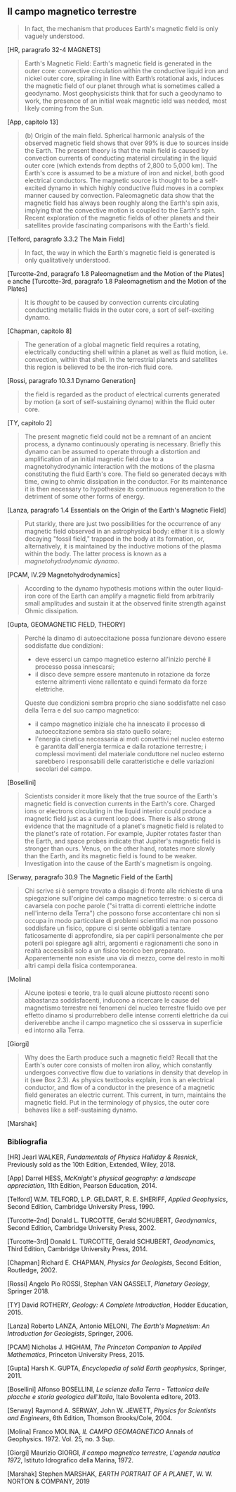 ## Il campo magnetico terrestre

> In fact, the mechanism that produces Earth's magnetic field is only vaguely understood.

[HR, paragrafo 32-4 MAGNETS]

> Earth's Magnetic Field: Earth's magnetic field is generated in the outer core: 
> convective circulation within the conductive liquid iron and nickel outer core, 
> spiraling in line with Earth’s rotational axis, induces the magnetic field
> of our planet through what is sometimes called a geodynamo.
> Most geophysicists think that for such a geodynamo to work, the presence of an 
> initial weak magnetic ield was needed, most likely coming from the Sun. 
 
[App, capitolo 13]

> (b) Origin of the main field. Spherical harmonic 
> analysis of the observed magnetic field shows that 
> over 99% is due to sources inside the Earth. The 
> present theory is that the main field is caused by 
> convection currents of conducting material circulating 
> in the liquid outer core (which extends from 
> depths of 2,800 to 5,000 km). The Earth's core is 
> assumed to be a mixture of iron and nickel, both 
> good electrical conductors. The magnetic source is 
> thought to be a self-excited dynamo in which highly 
> conductive fluid moves in a complex manner caused 
> by convection. Paleomagnetic data show that the 
> magnetic field has always been roughly along the 
> Earth's spin axis, implying that the convective motion 
> is coupled to the Earth's spin. Recent exploration 
> of the magnetic fields of other planets and 
> their satellites provide fascinating comparisons with 
> the Earth's field.

[Telford, paragrafo 3.3.2 The Main Field]

> In fact, the way in which the Earth's magnetic field is generated 
> is only qualitatively understood. 
 
[Turcotte-2nd, paragrafo 1.8 Paleomagnetism and the Motion of the Plates] e anche
[Turcotte-3rd, paragrafo 1.8 Paleomagnetism and the Motion of the Plates]

> It is *thought* to be caused by convection currents circulating 
> conducting metallic fluids in the outer core, a sort of self-exciting dynamo.

[Chapman, capitolo 8]

> The generation of a global magnetic field requires a rotating, electrically conducting
> shell within a planet as well as fluid motion, i.e. convection, within that shell.
> In the terrestrial planets and satellites this region is believed to be the iron-rich
> fluid core.

[Rossi, paragrafo 10.3.1 Dynamo Generation]

> the field is regarded as 
> the product of electrical currents generated by motion (a sort of
> self-sustaining dynamo) within the fluid outer core.

[TY, capitolo 2]

> The present magnetic field could not be a remnant of an ancient process, a dynamo continuously
> operating is necessary. Briefly this dynamo can be assumed to operate through a distortion 
> and amplification of an initial magnetic field due to a magnetohydrodynamic
> interaction with the motions of the plasma constituting the fluid Earth's core. 
> The field so generated decays with time, owing to ohmic dissipation in the conductor. 
> For its maintenance it is then necessary to hypothesize its continuous regeneration 
> to the detriment of some other forms of energy.

[Lanza, paragrafo 1.4 Essentials on the Origin of the Earth's Magnetic Field]

> Put starkly, there are just two possibilities for the
> occurrence of any magnetic field observed in an astrophysical body: 
> either it is a slowly decaying "fossil field,"
> trapped in the body at its formation, or, alternatively, 
> it is maintained by the inductive motions of the
> plasma within the body. The latter process is known
> as a *magnetohydrodynamic dynamo*.

[PCAM, IV.29 Magnetohydrodynamics]

> According to the dynamo hypothesis motions within
> the outer liquid-iron core of the Earth can amplify
> a magnetic field from arbitrarily small amplitudes and
> sustain it at the observed finite strength against Ohmic dissipation.

[Gupta, GEOMAGNETIC FIELD, THEORY]

> Perché la dinamo di autoeccitazione possa funzionare
>  devono essere soddisfatte due condizioni:
>  - deve esserci un campo magnetico esterno all'inizio 
>  perché il processo possa innescarsi;
>  - il disco deve sempre essere mantenuto in rotazione
>  da forze esterne altrimenti viene rallentato 
>  e quindi fermato da forze elettriche.
>  
>  Queste due condizioni sembra proprio che siano 
>  soddisfatte nel caso della Terra e del suo campo
>  magnetico:
>  - il campo magnetico iniziale che ha innescato
>  il processo di autoeccitazione sembra sia stato
>  quello solare;
>  - l'energia cinetica necessaria ai moti convettivi 
>  nel nucleo esterno è garantita dall'energia
>  termica e dalla rotazione terrestre; i complessi
>  movimenti del materiale conduttore nel nucleo
>  esterno sarebbero i responsabili delle 
>  caratteristiche e delle variazioni secolari del campo.

[Bosellini]

> Scientists consider it more likely that the true source of the Earth's
> magnetic field is convection currents in the Earth's core. Charged ions or electrons
> circulating in the liquid interior could produce a magnetic field just as a current loop
> does. There is also strong evidence that the magnitude of a planet's magnetic field is
> related to the planet's rate of rotation. For example, Jupiter rotates faster than the
> Earth, and space probes indicate that Jupiter's magnetic field is stronger than ours.
> Venus, on the other hand, rotates more slowly than the Earth, and its magnetic field is
> found to be weaker. Investigation into the cause of the Earth's magnetism is ongoing.

[Serway, paragrafo 30.9 The Magnetic Field of the Earth]

> Chi scrive si è sempre trovato a disagio di fronte alle richieste
> di una spiegazione sull'origine del campo magnetico
> terrestre: o si cerca di cavarsela con poche parole ("si tratta di correnti
> elettriche indotte nell'interno della Terra") che possono forse 
> accontentare chi non si occupa in modo particolare di problemi scientifici
> ma non possono soddisfare un fisico, oppure ci si sente obbligati a
> tentare faticosamente di approfondire, sia per capirli personalmente
> che per poterli poi spiegare agli altri, argomenti e ragionamenti che
> sono in realtà accessibili solo a un fisico teorico ben preparato. 
> Apparentemente non esiste una via di mezzo, come del resto in molti altri
> campi della fisica contemporanea.

[Molina]

> Alcune ipotesi e teorie, tra le quali alcune piuttosto recenti sono
> abbastanza soddisfacenti, inducono a ricercare le cause del magnetismo
> terrestre nei fenomeni del nucleo terrestre fluido ove per effetto
> dinamo si produrrebbero delle intense correnti elettriche da cui
> deriverebbe anche il campo magnetico che si ossserva in superficie
> ed intorno alla Terra.

[Giorgi]

> Why
> does the Earth produce such a magnetic field? Recall that the
> Earth's outer core consists of molten iron alloy, which constantly
> undergoes convective flow due to variations in density that
> develop in it (see Box 2.3). As physics textbooks explain, iron is
> an electrical conductor, and flow of a conductor in the presence
> of a magnetic field generates an electric current. This current,
> in turn, maintains the magnetic field. Put in the terminology
> of physics, the outer core behaves like a self-sustaining dynamo.

[Marshak]

### Bibliografia
[HR]
Jearl WALKER,
_Fundamentals of Physics Halliday & Resnick_,
Previously sold as the 10th Edition,
Extended,
Wiley, 2018.

[App]
Darrel HESS,
_McKnight's physical geography: a landscape appreciation_,
11th Edition,
Pearson Education, 2014.

[Telford]
W.M. TELFORD, L.P. GELDART, R. E. SHERIFF,
_Applied Geophysics_,
Second Edition,
Cambridge University Press, 1990.

[Turcotte-2nd]
Donald L. TURCOTTE, Gerald SCHUBERT,
_Geodynamics_,
Second Edition,
Cambridge University Press, 2002.

[Turcotte-3rd]
Donald L. TURCOTTE, Gerald SCHUBERT,
_Geodynamics_,
Third Edition,
Cambridge University Press, 2014.

[Chapman]
Richard E. CHAPMAN,
_Physics for Geologists_,
Second Edition,
Routledge, 2002.

[Rossi]
Angelo Pio ROSSI, Stephan VAN GASSELT,
_Planetary Geology_,
Springer 2018.

[TY]
David ROTHERY,
_Geology: A Complete Introduction_,
Hodder Education, 2015.

[Lanza]
Roberto LANZA, Antonio MELONI,
_The Earth's Magnetism: An Introduction for Geologists_,
Springer, 2006.

[PCAM]
Nicholas J. HIGHAM,
_The Princeton Companion to Applied Mathematics_,
Princeton University Press, 2015.

[Gupta]
Harsh K. GUPTA,
_Encyclopedia of solid Earth geophysics_,
Springer, 2011.

[Bosellini]
Alfonso BOSELLINI,
_Le scienze della Terra - Tettonica delle placche e storia geologica dell'Italia_,
Italo Bovolenta editore, 2013.

[Serway]
Raymond A. SERWAY, John W. JEWETT,
_Physics for Scientists and Engineers_,
6th Edition,
Thomson Brooks/Cole, 2004.

[Molina]
Franco MOLINA,
_IL CAMPO GEOMAGNETICO_
Annals of Geophysics. 1972. Vol. 25, no. 3 Sup.

[Giorgi]
Maurizio GIORGI,
_Il campo magnetico terrestre_,
_L'agenda nautica 1972_,
Istituto Idrografico della Marina, 1972.

[Marshak]
Stephen MARSHAK,
_EARTH PORTRAIT OF A PLANET_,
W. W. NORTON & COMPANY, 2019



